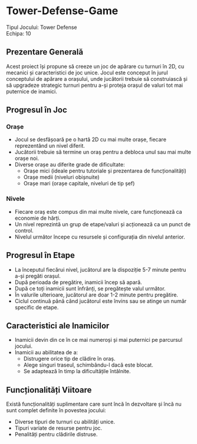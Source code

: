 # Tower-Defense-Game

Tipul Jocului: Tower Defense   
Echipa: 10

## Prezentare Generală

Acest proiect își propune să creeze un joc de apărare cu turnuri în 2D, cu mecanici și caracteristici de joc unice. Jocul este conceput în jurul conceptului de apărare a orașului, unde jucătorii trebuie să construiască și să upgradeze strategic turnuri pentru a-și proteja orașul de valuri tot mai puternice de inamici.

## Progresul în Joc

### Orașe

- Jocul se desfășoară pe o hartă 2D cu mai multe orașe, fiecare reprezentând un nivel diferit.
- Jucătorii trebuie să termine un oraș pentru a debloca unul sau mai multe orașe noi.
- Diverse orașe au diferite grade de dificultate:
  - Orașe mici (ideale pentru tutoriale și prezentarea de funcționalități)
  - Orașe medii (niveluri obișnuite)
  - Orașe mari (orașe capitale, niveluri de tip șef)

### Nivele

- Fiecare oraș este compus din mai multe nivele, care funcționează ca economie de hărți.
- Un nivel reprezintă un grup de etape/valuri și acționează ca un punct de control.
- Nivelul următor începe cu resursele și configurația din nivelul anterior.

## Progresul în Etape

- La începutul fiecărui nivel, jucătorul are la dispoziție 5-7 minute pentru a-și pregăti orașul.
- După perioada de pregătire, inamicii încep să apară.
- După ce toți inamicii sunt înfrânți, se pregătește valul următor.
- În valurile ulterioare, jucătorul are doar 1-2 minute pentru pregătire.
- Ciclul continuă până când jucătorul este învins sau se atinge un număr specific de etape.

## Caracteristici ale Inamicilor

- Inamicii devin din ce în ce mai numeroși și mai puternici pe parcursul jocului.
- Inamicii au abilitatea de a:
  - Distrugere orice tip de clădire în oraș.
  - Alege singuri traseul, schimbându-l dacă este blocat.
  - Se adaptează în timp la dificultățile întâlnite.

## Funcționalități Viitoare

Există funcționalități suplimentare care sunt încă în dezvoltare și încă nu sunt complet definite în povestea jocului:

- Diverse tipuri de turnuri cu abilități unice.
- Tipuri variate de resurse pentru joc.
- Penalități pentru clădirile distruse.
